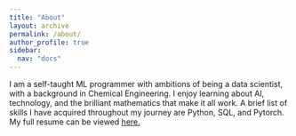 ```yaml
---
title: "About"
layout: archive
permalink: /about/
author_profile: true
sidebar:
  nav: "docs"
---
```

I am a self-taught ML programmer with ambitions of being a data scientist,
with a background in Chemical Engineering. I enjoy learning about AI,
technology, and the brilliant mathematics that make it all work. A brief list
of skills I have acquired throughout my journey are Python, SQL, and Pytorch.
My full resume can be viewed [here.](https://drive.google.com/file/d/1jS3Js54eIpDiALDC_cPu6_MWO3tzakwU/view?usp=sharing)
